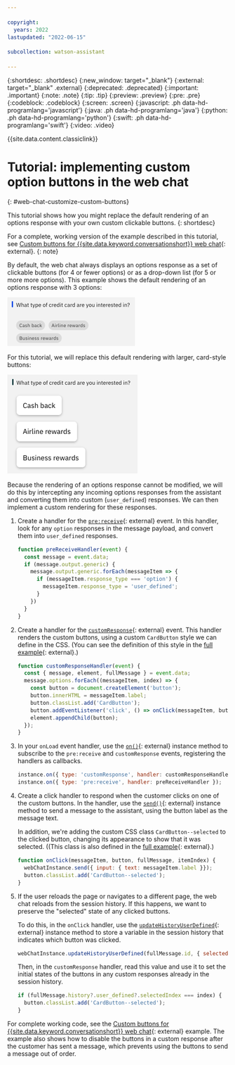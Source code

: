 ```yaml
---

copyright:
  years: 2022
lastupdated: "2022-06-15"

subcollection: watson-assistant

---
```


{:shortdesc: .shortdesc}
{:new_window: target="_blank"}
{:external: target="_blank" .external}
{:deprecated: .deprecated}
{:important: .important}
{:note: .note}
{:tip: .tip}
{:preview: .preview}
{:pre: .pre}
{:codeblock: .codeblock}
{:screen: .screen}
{:javascript: .ph data-hd-programlang='javascript'}
{:java: .ph data-hd-programlang='java'}
{:python: .ph data-hd-programlang='python'}
{:swift: .ph data-hd-programlang='swift'}
{:video: .video}

{{site.data.content.classiclink}}

# Tutorial: implementing custom option buttons in the web chat
{: #web-chat-customize-custom-buttons}

This tutorial shows how you might replace the default rendering of an options response with your own custom clickable buttons.
{: shortdesc}

For a complete, working version of the example described in this tutorial, see [Custom buttons for {{site.data.keyword.conversationshort}} web chat](https://github.com/watson-developer-cloud/assistant-toolkit/tree/master/integrations/webchat/examples/custom-buttons){: external}.
{: note}

By default, the web chat always displays an options response as a set of clickable buttons (for 4 or fewer options) or as a drop-down list (for 5 or more more options). This example shows the default rendering of an options response with 3 options:

![Options response rendered as 3 buttons](images/web-chat-tutorial-custom-buttons-1.png)

For this tutorial, we will replace this default rendering with larger, card-style buttons:

![Options response rendered as 3 custom card-style buttons](images/web-chat-tutorial-custom-buttons-2.png)

Because the rendering of an options response cannot be modified, we will do this by intercepting any incoming options responses from the assistant and converting them into custom (`user_defined`) responses. We can then implement a custom rendering for these responses.

1. Create a handler for the [`pre:receive`](https://web-chat.global.assistant.watson.cloud.ibm.com/docs.html?to=api-events#prereceive){: external} event. In this handler, look for any `option` responses in the message payload, and convert them into `user_defined` responses.

    ```javascript
    function preReceiveHandler(event) {
      const message = event.data;
      if (message.output.generic) {
        message.output.generic.forEach(messageItem => {
          if (messageItem.response_type === 'option') {
            messageItem.response_type = 'user_defined';
          }
        })
      }
    }
    ```

1. Create a handler for the [`customResponse`](https://web-chat.global.assistant.watson.cloud.ibm.com/docs.html?to=api-events#customresponse){: external} event. This handler renders the custom buttons, using a custom `CardButton` style we can define in the CSS. (You can see the definition of this style in the [full example](/docs/watson-assistant?topic=watson-assistant-topicid){: external}.)

    ```javascript
    function customResponseHandler(event) {
      const { message, element, fullMessage } = event.data;
      message.options.forEach((messageItem, index) => {
        const button = document.createElement('button');
        button.innerHTML = messageItem.label;
        button.classList.add('CardButton');
        button.addEventListener('click', () => onClick(messageItem, button,     fullMessage, index));
        element.appendChild(button);
      });
    }
    ```

1. In your `onLoad` event handler, use the [`on()`](https://web-chat.global.assistant.watson.cloud.ibm.com/docs.html?to=api-instance-methods#on){: external} instance method to subscribe to the `pre:receive` and `customResponse` events, registering the handlers as callbacks.

    ```javascript
    instance.on({ type: 'customResponse', handler: customResponseHandler });
    instance.on({ type: 'pre:receive', handler: preReceiveHandler });
    ```

3. Create a click handler to respond when the customer clicks on one of the custom buttons. In the handler, use the [`send()`](https://web-chat.global.assistant.watson.cloud.ibm.com/docs.html?to=api-instance-methods#send){: external} instance method to send a message to the assistant, using the button label as the message text.

    In addition, we're adding the custom CSS class `CardButton--selected` to the clicked button, changing its appearance to show that it was selected. ((This class is also defined in the [full example](/docs/watson-assistant?topic=watson-assistant-topicid){: external}.)

    ```javascript
    function onClick(messageItem, button, fullMessage, itemIndex) {
      webChatInstance.send({ input: { text: messageItem.label }});
      button.classList.add('CardButton--selected');
    }
    ```

4. If the user reloads the page or navigates to a different page, the web chat reloads from the session history. If this happens, we want to preserve the "selected" state of any clicked buttons.

    To do this, in the `onClick` handler, use the [`updateHistoryUserDefined`](https://web-chat.global.assistant.watson.cloud.ibm.com/docs.html?to=api-instance-methods#updateHistoryUserDefined){: external} instance method to store a variable in the session history that indicates which button was clicked.

    ```javascript
    webChatInstance.updateHistoryUserDefined(fullMessage.id, { selectedIndex:     itemIndex });
    ```

    Then, in the `customResponse` handler, read this value and use it to set the initial states of the buttons in any custom responses already in the session history.

    ```javascript
    if (fullMessage.history?.user_defined?.selectedIndex === index) {
      button.classList.add('CardButton--selected');
    }
    ```

For complete working code, see the [Custom buttons for {{site.data.keyword.conversationshort}} web chat](https://github.com/watson-developer-cloud/assistant-toolkit/tree/master/integrations/webchat/examples/custom-buttons){: external} example. The example also shows how to disable the buttons in a custom response after the customer has sent a message, which prevents using the buttons to send a message out of order.
